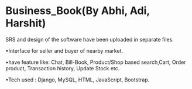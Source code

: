 # Business_Book(By Abhi, Adi, Harshit)
SRS and design of the software have been uploaded in separate files.

•Interface for seller and buyer of nearby market.

•have feature like: Chat, Bill-Book, Product/Shop based search,Cart, Order product, Transaction history, Update Stock etc.

•Tech used : Django, MySQL, HTML, JavaScript, Bootstrap.
